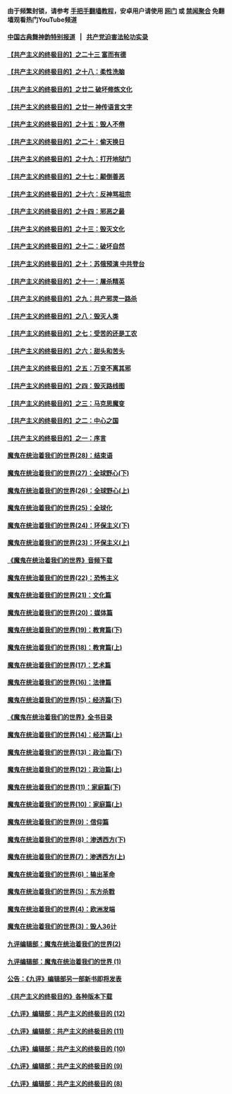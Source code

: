 #### 由于频繁封锁，请参考 [手把手翻墙教程](https://github.com/gfw-breaker/guides/wiki/)，安卓用户请使用 [网门](https://github.com/gfw-breaker/bn-android/blob/master/ogate.md?t=05291236) 或 [禁闻聚合](https://github.com/gfw-breaker/bn-android) 免翻墙观看热门YouTube频道 

#### [中国古典舞神韵特别报道](https://github.com/gfw-breaker/mh-news/blob/master/shenyun.md?t=05291236) &nbsp;&nbsp;|&nbsp;&nbsp; [共产党迫害法轮功实录](https://github.com/gfw-breaker/mh-news/blob/master/README.md?t=05291236)  

#### [【共产主义的终极目的】之二十三 富而有德](../pages/nsc422/n11283598.md?t=05291236) 

#### [【共产主义的终极目的】之十八：柔性洗脑](../pages/nsc422/n11199994.md?t=05291236) 

#### [【共产主义的终极目的】之廿二 破坏修炼文化](../pages/nsc422/n11245728.md?t=05291236) 

#### [【共产主义的终极目的】之廿一 神传语言文字](../pages/nsc422/n11263265.md?t=05291236) 

#### [【共产主义的终极目的】之十五：毁人不倦](../pages/nsc422/n11166792.md?t=05291236) 

#### [【共产主义的终极目的】之二十：偷天换日](../pages/nsc422/n11238846.md?t=05291236) 

#### [【共产主义的终极目的】之十九：打开地狱门](../pages/nsc422/n11206376.md?t=05291236) 

#### [【共产主义的终极目的】之十七：颠倒善恶](../pages/nsc422/n11179782.md?t=05291236) 

#### [【共产主义的终极目的】之十六：反神骂祖宗](../pages/nsc422/n11166798.md?t=05291236) 

#### [【共产主义的终极目的】之十四：邪恶之最](../pages/nsc422/n11150249.md?t=05291236) 

#### [【共产主义的终极目的】之十三：毁灭文化](../pages/nsc422/n11135227.md?t=05291236) 

#### [【共产主义的终极目的】之十二：破坏自然](../pages/nsc422/n11135214.md?t=05291236) 

#### [【共产主义的终极目的】之十：苏俄预演 中共登台](../pages/nsc422/n11118424.md?t=05291236) 

#### [【共产主义的终极目的】之十一：屠杀精英](../pages/nsc422/n11118442.md?t=05291236) 

#### [【共产主义的终极目的】之九：共产邪灵一路杀](../pages/nsc422/n11114139.md?t=05291236) 

#### [【共产主义的终极目的】之八：毁灭人类](../pages/nsc422/n11108503.md?t=05291236) 

#### [【共产主义的终极目的】之七：受苦的还是工农](../pages/nsc422/n11101809.md?t=05291236) 

#### [【共产主义的终极目的】之六：甜头和苦头](../pages/nsc422/n11096971.md?t=05291236) 

#### [【共产主义的终极目的】之五：万变不离其邪](../pages/nsc422/n11091285.md?t=05291236) 

#### [【共产主义的终极目的】之四：毁灭路线图](../pages/nsc422/n11086284.md?t=05291236) 

#### [【共产主义的终极目的】之三：马克思魔变](../pages/nsc422/n11061941.md?t=05291236) 

#### [【共产主义的终极目的】之二：中心之国](../pages/nsc422/n11047728.md?t=05291236) 

#### [【共产主义的终极目的】之一：序言](../pages/nsc422/n11086077.md?t=05291236) 

#### [魔鬼在统治着我们的世界(28)：结束语](../pages/nsc422/n10936246.md?t=05291236) 

#### [魔鬼在统治着我们的世界(27)：全球野心(下)](../pages/nsc422/n10928319.md?t=05291236) 

#### [魔鬼在统治着我们的世界(26)：全球野心(上)](../pages/nsc422/n10900318.md?t=05291236) 

#### [魔鬼在统治着我们的世界(25)：全球化](../pages/nsc422/n10788205.md?t=05291236) 

#### [魔鬼在统治着我们的世界(24)：环保主义(下)](../pages/nsc422/n10695307.md?t=05291236) 

#### [魔鬼在统治着我们的世界(23)：环保主义(上)](../pages/nsc422/n10688613.md?t=05291236) 

#### [《魔鬼在统治着我们的世界》音频下载](../pages/nsc422/n10635553.md?t=05291236) 

#### [魔鬼在统治着我们的世界(22)：恐怖主义](../pages/nsc422/n10614727.md?t=05291236) 

#### [魔鬼在统治着我们的世界(21)：文化篇](../pages/nsc422/n10597706.md?t=05291236) 

#### [魔鬼在统治着我们的世界(20)：媒体篇](../pages/nsc422/n10586579.md?t=05291236) 

#### [魔鬼在统治着我们的世界(19)：教育篇(下)](../pages/nsc422/n10564808.md?t=05291236) 

#### [魔鬼在统治着我们的世界(18)：教育篇(上)](../pages/nsc422/n10526970.md?t=05291236) 

#### [魔鬼在统治着我们的世界(17)：艺术篇](../pages/nsc422/n10499093.md?t=05291236) 

#### [魔鬼在统治着我们的世界(16)：法律篇](../pages/nsc422/n10485969.md?t=05291236) 

#### [魔鬼在统治着我们的世界(15)：经济篇(下)](../pages/nsc422/n10469975.md?t=05291236) 

#### [《魔鬼在统治着我们的世界》全书目录](../pages/nsc422/n10464261.md?t=05291236) 

#### [魔鬼在统治着我们的世界(14)：经济篇(上)](../pages/nsc422/n10457370.md?t=05291236) 

#### [魔鬼在统治着我们的世界(13)：政治篇(下)](../pages/nsc422/n10448270.md?t=05291236) 

#### [魔鬼在统治着我们的世界(12)：政治篇(上)](../pages/nsc422/n10444576.md?t=05291236) 

#### [魔鬼在统治着我们的世界(11)：家庭篇(下)](../pages/nsc422/n10440961.md?t=05291236) 

#### [魔鬼在统治着我们的世界(10)：家庭篇(上)](../pages/nsc422/n10435448.md?t=05291236) 

#### [魔鬼在统治着我们的世界(9)：信仰篇](../pages/nsc422/n10432159.md?t=05291236) 

#### [魔鬼在统治着我们的世界(8)：渗透西方(下)](../pages/nsc422/n10429603.md?t=05291236) 

#### [魔鬼在统治着我们的世界(7)：渗透西方(上)](../pages/nsc422/n10426013.md?t=05291236) 

#### [魔鬼在统治着我们的世界(6)：输出革命](../pages/nsc422/n10421536.md?t=05291236) 

#### [魔鬼在统治着我们的世界(5)：东方杀戮](../pages/nsc422/n10417707.md?t=05291236) 

#### [魔鬼在统治着我们的世界(4)：欧洲发端](../pages/nsc422/n10414890.md?t=05291236) 

#### [魔鬼在统治着我们的世界(3)：毁人36计](../pages/nsc422/n10411583.md?t=05291236) 

#### [九评编辑部：魔鬼在统治着我们的世界(2)](../pages/nsc422/n10410036.md?t=05291236) 

#### [九评编辑部：魔鬼在统治着我们的世界 (1)](../pages/nsc422/n10406825.md?t=05291236) 

#### [公告：《九评》编辑部另一部新书即将发表](../pages/nsc422/n10405104.md?t=05291236) 

#### [《共产主义的终极目的》各种版本下载](../pages/nsc422/n10022138.md?t=05291236) 

#### [《九评》编辑部：共产主义的终极目的 (12)](../pages/nsc422/n9933272.md?t=05291236) 

#### [《九评》编辑部：共产主义的终极目的 (11)](../pages/nsc422/n9924973.md?t=05291236) 

#### [《九评》编辑部：共产主义的终极目的 (10)](../pages/nsc422/n9920883.md?t=05291236) 

#### [《九评》编辑部：共产主义的终极目的 (9)](../pages/nsc422/n9916363.md?t=05291236) 

#### [《九评》编辑部：共产主义的终极目的 (8)](../pages/nsc422/n9912488.md?t=05291236) 

